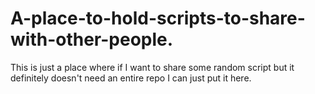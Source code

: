 # A-place-to-hold-scripts-to-share-with-other-people.

This is just a place where if I want to share some random script but it definitely doesn't need an entire repo I can just put it here.
